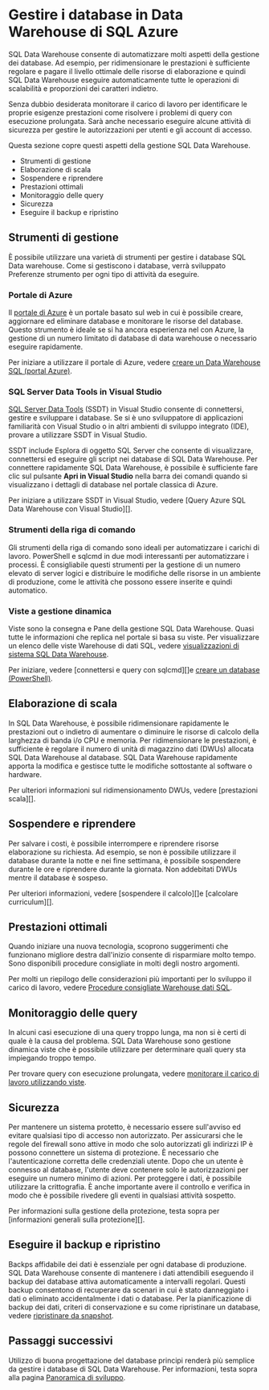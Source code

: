 <properties
   pageTitle="Gestire i database SQL di Azure Data warehouse | Microsoft Azure"
   description="Panoramica della gestione dei database di SQL Data Warehouse. Include gli strumenti di gestione DWUs e prestazioni ottimali scalabilità, risoluzione dei problemi relativi alle prestazioni delle query, la definizione di criteri di sicurezza efficace e si ripristina un database da danneggiamento dei dati o da un'interruzione internazionali."
   services="sql-data-warehouse"
   documentationCenter="NA"
   authors="barbkess"
   manager="barbkess"
   editor=""/>

<tags
   ms.service="sql-data-warehouse"
   ms.devlang="NA"
   ms.topic="article"
   ms.tgt_pltfrm="NA"
   ms.workload="data-services"
   ms.date="08/16/2016"
   ms.author="barbkess;sonyama;"/>

# <a name="manage-databases-in-azure-sql-data-warehouse"></a>Gestire i database in Data Warehouse di SQL Azure

SQL Data Warehouse consente di automatizzare molti aspetti della gestione dei database. Ad esempio, per ridimensionare le prestazioni è sufficiente regolare e pagare il livello ottimale delle risorse di elaborazione e quindi SQL Data Warehouse eseguire automaticamente tutte le operazioni di scalabilità e proporzioni dei caratteri indietro. 

Senza dubbio desiderata monitorare il carico di lavoro per identificare le proprie esigenze prestazioni come risolvere i problemi di query con esecuzione prolungata. Sarà anche necessario eseguire alcune attività di sicurezza per gestire le autorizzazioni per utenti e gli account di accesso.

Questa sezione copre questi aspetti della gestione SQL Data Warehouse.

- Strumenti di gestione
- Elaborazione di scala
- Sospendere e riprendere
- Prestazioni ottimali
- Monitoraggio delle query
- Sicurezza
- Eseguire il backup e ripristino

## <a name="management-tools"></a>Strumenti di gestione

È possibile utilizzare una varietà di strumenti per gestire i database SQL Data warehouse. Come si gestiscono i database, verrà sviluppato Preferenze strumento per ogni tipo di attività da eseguire.

### <a name="azure-portal"></a>Portale di Azure
Il [portale di Azure][] è un portale basato sul web in cui è possibile creare, aggiornare ed eliminare database e monitorare le risorse del database. Questo strumento è ideale se si ha ancora esperienza nel con Azure, la gestione di un numero limitato di database di data warehouse o necessario eseguire rapidamente.

Per iniziare a utilizzare il portale di Azure, vedere [creare un Data Warehouse SQL (portal Azure)][].

### <a name="sql-server-data-tools-in-visual-studio"></a>SQL Server Data Tools in Visual Studio
[SQL Server Data Tools][] (SSDT) in Visual Studio consente di connettersi, gestire e sviluppare i database. Se si è uno sviluppatore di applicazioni familiarità con Visual Studio o in altri ambienti di sviluppo integrato (IDE), provare a utilizzare SSDT in Visual Studio.

SSDT include Esplora di oggetto SQL Server che consente di visualizzare, connettersi ed eseguire gli script nei database di SQL Data Warehouse. Per connettere rapidamente SQL Data Warehouse, è possibile è sufficiente fare clic sul pulsante **Apri in Visual Studio** nella barra dei comandi quando si visualizzano i dettagli di database nel portale classica di Azure.  

Per iniziare a utilizzare SSDT in Visual Studio, vedere [Query Azure SQL Data Warehouse con Visual Studio][].

### <a name="command-line-tools"></a>Strumenti della riga di comando
Gli strumenti della riga di comando sono ideali per automatizzare i carichi di lavoro.  PowerShell e sqlcmd in due modi interessanti per automatizzare i processi.  È consigliabile questi strumenti per la gestione di un numero elevato di server logici e distribuire le modifiche delle risorse in un ambiente di produzione, come le attività che possono essere inserite e quindi automatico.

### <a name="dynamic-management-views"></a>Viste a gestione dinamica 

Viste sono la consegna e Pane della gestione SQL Data Warehouse. Quasi tutte le informazioni che replica nel portale si basa su viste. Per visualizzare un elenco delle viste Warehouse di dati SQL, vedere [visualizzazioni di sistema SQL Data Warehouse][].

Per iniziare, vedere [connettersi e query con sqlcmd][]e [creare un database (PowerShell)][].

## <a name="scale-compute"></a>Elaborazione di scala

In SQL Data Warehouse, è possibile ridimensionare rapidamente le prestazioni out o indietro di aumentare o diminuire le risorse di calcolo della larghezza di banda i/o CPU e memoria. Per ridimensionare le prestazioni, è sufficiente è regolare il numero di unità di magazzino dati (DWUs) allocata SQL Data Warehouse al database. SQL Data Warehouse rapidamente apporta la modifica e gestisce tutte le modifiche sottostante al software o hardware.

Per ulteriori informazioni sul ridimensionamento DWUs, vedere [prestazioni scala][].

##  <a name="pause-and-resume"></a>Sospendere e riprendere

Per salvare i costi, è possibile interrompere e riprendere risorse elaborazione su richiesta. Ad esempio, se non è possibile utilizzare il database durante la notte e nei fine settimana, è possibile sospendere durante le ore e riprendere durante la giornata. Non addebitati DWUs mentre il database è sospeso.

Per ulteriori informazioni, vedere [sospendere il calcolo][]e [calcolare curriculum][].

## <a name="performance-best-practices"></a>Prestazioni ottimali

Quando iniziare una nuova tecnologia, scoprono suggerimenti che funzionano migliore destra dall'inizio consente di risparmiare molto tempo.  Sono disponibili procedure consigliate in molti degli nostro argomenti.

Per molti un riepilogo delle considerazioni più importanti per lo sviluppo il carico di lavoro, vedere [Procedure consigliate Warehouse dati SQL][].

## <a name="query-monitoring"></a>Monitoraggio delle query

In alcuni casi esecuzione di una query troppo lunga, ma non si è certi di quale è la causa del problema. SQL Data Warehouse sono gestione dinamica viste che è possibile utilizzare per determinare quali query sta impiegando troppo tempo. 

Per trovare query con esecuzione prolungata, vedere [monitorare il carico di lavoro utilizzando viste][].

## <a name="security"></a>Sicurezza

Per mantenere un sistema protetto, è necessario essere sull'avviso ed evitare qualsiasi tipo di accesso non autorizzato. Per assicurarsi che le regole del firewall sono attive in modo che solo autorizzati gli indirizzi IP è possono connettere un sistema di protezione. È necessario che l'autenticazione corretta delle credenziali utente. Dopo che un utente è connesso al database, l'utente deve contenere solo le autorizzazioni per eseguire un numero minimo di azioni. Per proteggere i dati, è possibile utilizzare la crittografia. È anche importante avere il controllo e verifica in modo che è possibile rivedere gli eventi in qualsiasi attività sospetto.

Per informazioni sulla gestione della protezione, testa sopra per [informazioni generali sulla protezione][].

## <a name="backup-and-restore"></a>Eseguire il backup e ripristino

Backps affidabile dei dati è essenziale per ogni database di produzione. SQL Data Warehouse consente di mantenere i dati attendibili eseguendo il backup dei database attiva automaticamente a intervalli regolari. Questi backup consentono di recuperare da scenari in cui è stato danneggiato i dati o eliminato accidentalmente i dati o database.  Per la pianificazione di backup dei dati, criteri di conservazione e su come ripristinare un database, vedere [ripristinare da snapshot][].

## <a name="next-steps"></a>Passaggi successivi
Utilizzo di buona progettazione del database principi renderà più semplice da gestire i database di SQL Data Warehouse. Per informazioni, testa sopra alla pagina [Panoramica di sviluppo][].

<!--Image references-->

<!--Article references-->
[Creare un Data Warehouse SQL (Portal Azure)]: sql-data-warehouse-get-started-provision.md
[Creare un database (PowerShell)]: sql-data-warehouse-get-started-provision-powershell
[connection]: sql-data-warehouse-develop-connections.md
[Query SQL Azure Data Warehouse con Visual Studio]: sql-data-warehouse-query-visual-studio.md
[Connettersi ed eseguire query con sqlcmd]: sql-data-warehouse-get-started-connect-sqlcmd.md
[Panoramica di sviluppo]: sql-data-warehouse-overview-develop.md
[Monitorare il carico di lavoro utilizzando viste]: sql-data-warehouse-manage-monitor.md
[Calcolo pausa]: sql-data-warehouse-manage-compute-overview.md#pause-compute-bk
[Ripristinare da snapshot]: sql-data-warehouse-restore-database-overview.md
[Calcolo curriculum]: sql-data-warehouse-manage-compute-overview.md#resume-compute-performance-bk
[Prestazioni di scala]: sql-data-warehouse-manage-compute-overview.md#scale-performance-bk
[Cenni preliminari sulla sicurezza]: sql-data-warehouse-overview-manage-security.md
[Procedure consigliate Warehouse dati SQL]: sql-data-warehouse-best-practices.md
[Visualizzazioni di sistema SQL Data Warehouse]: sql-data-warehouse-reference-tsql-system-views.md

<!--MSDN references-->
[SQL Server Data Tools]: https://msdn.microsoft.com/library/mt204009.aspx

<!--Other web references-->
[Portale di Azure]: http://portal.azure.com/
